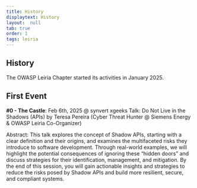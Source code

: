 ```yaml
---
title: History
displaytext: History
layout:  null
tab: true
order: 1
tags: leiria
---
```


## History

The OWASP Leiria Chapter started its activities in January 2025.

## First Event 
**#0 - The Castle**: Feb 6th, 2025 @ synvert xgeeks
Talk: Do Not Live in the Shadows (APIs) by Teresa Pereira (Cyber Threat Hunter @ Siemens Energy & OWASP Leiria Co-Organizer)

Abstract: This talk explores the concept of Shadow APIs, starting with a clear definition and their origins, and examines the multifaceted risks they introduce to software development. Through real-world examples, we will highlight the potential consequences of ignoring these “hidden doors” and discuss strategies for their identification, management, and mitigation. By the end of this session, you will gain actionable insights and strategies to reduce the risks posed by Shadow APIs and build more resilient, secure, and compliant systems.
